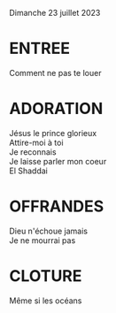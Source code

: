 Dimanche 23 juillet 2023  
  
# ENTREE  
Comment ne pas te louer  
  
# ADORATION  
Jésus le prince glorieux  
Attire-moi à toi  
Je reconnais  
Je laisse parler mon coeur  
El Shaddai  
  
# OFFRANDES  
Dieu n'échoue jamais  
Je ne mourrai pas  
  
# CLOTURE  
Même si les océans  
